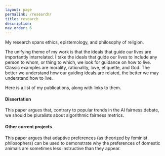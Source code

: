 ```yaml
---
layout: page
permalink: /research/
title: research
description: 
nav_order: 6
---
```

My research spans ethics, epistemology, and philosophy of religion. 

The unifying theme of my work is that the ideals that guide our lives are importantly interrelated.
I take the ideals that guide our lives to include any person to whom, or thing to which, we look for guidance on how to live. Classic examples are morality, rationality, love, etiquette, and God.
The better we understand how our guiding ideals are related, the better we may understand how to live.  

Here is a list of my publications, along with links to them.

#### Dissertation

This paper argues that, contrary to popular trends in the AI fairness debate, we should be pluralists about algorithmic fairness metrics.

#### Other current projects	

This paper argues that adaptive preferences (as theorized by feminist philosophers) can be used to demonstrate why the preferences of domestic animals are sometimes less instructive than they appear.

